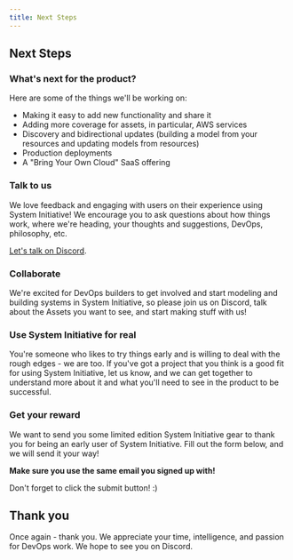 ```yaml
---
title: Next Steps
---
```


## Next Steps

### What's next for the product?

Here are some of the things we'll be working on:

* Making it easy to add new functionality and share it
* Adding more coverage for assets, in particular, AWS services
* Discovery and bidirectional updates (building a model from your resources and updating models from resources)
* Production deployments
* A "Bring Your Own Cloud" SaaS offering

### Talk to us

We love feedback and engaging with users on their experience using System Initiative! We encourage you to ask questions about how things work, where we're heading, your thoughts and suggestions, DevOps, philosophy, etc.

[Let's talk on Discord](https://discord.com/invite/system-init).

### Collaborate

We're excited for DevOps builders to get involved and start modeling and building systems in System Initiative, so please join us on Discord, talk about the Assets you want to see, and start making stuff with us! 

### Use System Initiative for real

You're someone who likes to try things early and is willing to deal with the rough edges - we are too. If you've got a project that you think is a good fit for using System Initiative, let us know, and we can get together to understand more about it and what you'll need to see in the product to be successful. 

### Get your reward

We want to send you some limited edition System Initiative gear to thank you for being an early user of System Initiative. Fill out the form below, and we will send it your way!

**Make sure you use the same email you signed up with!**

<tutorial-survey survey-id="1FAIpQLSc2NL5DNv2LafinQgezynD2TS63qaDhNOlwlTMQMVkfN9bR0w" :height="1200" loading-text="Loading sweet swag form..." />

Don't forget to click the submit button! :)

## Thank you

Once again - thank you. We appreciate your time, intelligence, and passion for DevOps work. We hope to see you on Discord.

